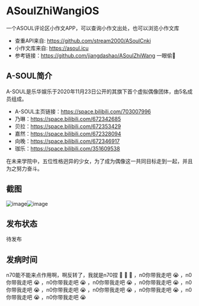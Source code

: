 # ASoulZhiWangiOS
一个ASOUL评论区小作文APP，可以查询小作文出处，也可以浏览小作文库
- 查重API来自: https://github.com/stream2000/ASoulCnki
- 小作文库来自: https://asoul.icu
- 参考链接：https://github.com/jiangdashao/ASoulZhiWang  一眼偷🤖

## A-SOUL简介
A-SOUL是乐华娱乐于2020年11月23日公开的其旗下首个虚拟偶像团体，由5名成员组成。

- A-SOUL主页链接：https://space.bilibili.com/703007996
- 乃琳：https://space.bilibili.com/672342685
- 贝拉：https://space.bilibili.com/672353429
- 嘉然：https://space.bilibili.com/672328094
- 向晚：https://space.bilibili.com/672346917
- 珈乐：https://space.bilibili.com/351609538

在未来学院中，五位性格迥异的少女，为了成为偶像这一共同目标走到一起，并且为之努力奋斗。

## 截图

![image](https://user-images.githubusercontent.com/25481451/133018699-25f0b43d-2d8f-4403-a1ad-3eb21444b1eb.png)![image](https://user-images.githubusercontent.com/25481451/133018719-81cd5163-f3dc-4b38-9217-a5d403ef3237.png)

## 发布状态
待发布

## 发病时间
n70能不能来点作用啊，啊反转了，我就是n70捏 🥰 🥰 🥰 ，n0你带我走吧 😭 ，n0你带我走吧 😭 ，n0你带我走吧 😭 ，n0你带我走吧 😭 ，n0你带我走吧 😭 ，n0你带我走吧 😭 ，n0你带我走吧 😭 ，n0你带我走吧 😭 ，n0你带我走吧 😭 ，n0你带我走吧 😭 ，n0你带我走吧 😭
